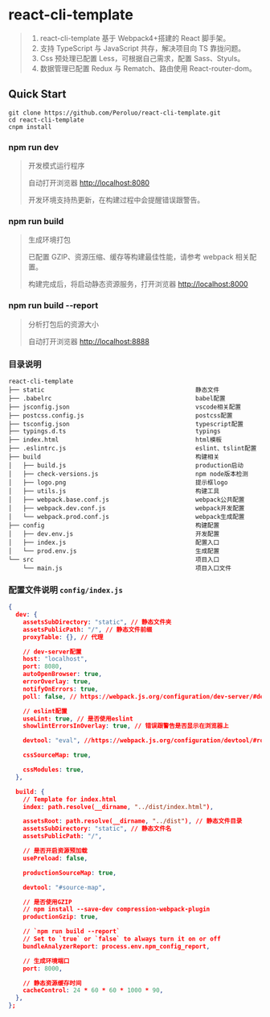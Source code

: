 # react-cli-template

> 1. react-cli-template 基于 Webpack4+搭建的 React 脚手架。
> 2. 支持 TypeScript 与 JavaScript 共存，解决项目向 TS 靠拢问题。
> 3. Css 预处理已配置 Less，可根据自己需求，配置 Sass、Styuls。
> 4. 数据管理已配置 Redux 与 Rematch、路由使用 React-router-dom。

## Quick Start

```shell
git clone https://github.com/Peroluo/react-cli-template.git
cd react-cli-template
cnpm install
```

### npm run dev

> 开发模式运行程序
>
> 自动打开浏览器 [http://localhost:8080](http://localhost:8080)
>
> 开发环境支持热更新，在构建过程中会提醒错误跟警告。

### npm run build

> 生成环境打包
>
> 已配置 GZIP、资源压缩、缓存等构建最佳性能，请参考 webpack 相关配置。
>
> 构建完成后，将启动静态资源服务，打开浏览器 [http://localhost:8000](http://localhost:8000)

### npm run build --report

> 分析打包后的资源大小
>
> 自动打开浏览器 [http://localhost:8888](http://localhost:8888)

### 目录说明

```
react-cli-template
├── static                                          静态文件
├── .babelrc                                        babel配置
├── jsconfig.json                                   vscode相关配置
├── postcss.config.js                               postcss配置
├── tsconfig.json                                   typescript配置
├── typings.d.ts                                    typings
├── index.html                                      html模板
├── .eslintrc.js                                    eslint、tslint配置
├── build                                           构建相关
│   ├── build.js                                    production启动
│   ├── check-versions.js                           npm node版本检测
│   ├── logo.png                                    提示框logo
│   ├── utils.js                                    构建工具
│   ├── webpack.base.conf.js                        webpack公共配置
│   ├── webpack.dev.conf.js                         webpack开发配置
│   └── webpack.prod.conf.js                        webpack生成配置
├── config                                          构建配置
│   ├── dev.env.js                                  开发配置
│   ├── index.js                                    配置入口
│   └── prod.env.js                                 生成配置
└── src                                             项目入口
    └── main.js                                     项目入口文件
```

### 配置文件说明 `config/index.js`

```json
{
  dev: {
    assetsSubDirectory: "static", // 静态文件夹
    assetsPublicPath: "/", // 静态文件前缀
    proxyTable: {}, // 代理

    // dev-server配置
    host: "localhost",
    port: 8080,
    autoOpenBrowser: true,
    errorOverlay: true,
    notifyOnErrors: true,
    poll: false, // https://webpack.js.org/configuration/dev-server/#devserver-watchoptions-

    // eslint配置
    useLint: true, // 是否使用eslint
    showlintErrorsInOverlay: true, // 错误跟警告是否显示在浏览器上

    devtool: "eval", //https://webpack.js.org/configuration/devtool/#root

    cssSourceMap: true,

    cssModules: true,
  },

  build: {
    // Template for index.html
    index: path.resolve(__dirname, "../dist/index.html"),

    assetsRoot: path.resolve(__dirname, "../dist"), // 静态文件目录
    assetsSubDirectory: "static", // 静态文件名
    assetsPublicPath: "/",

    // 是否开启资源预加载
    usePreload: false,

    productionSourceMap: true,

    devtool: "#source-map",

    // 是否使用GZIP
    // npm install --save-dev compression-webpack-plugin
    productionGzip: true,

    // `npm run build --report`
    // Set to `true` or `false` to always turn it on or off
    bundleAnalyzerReport: process.env.npm_config_report,

    // 生成环境端口
    port: 8000,

    // 静态资源缓存时间
    cacheControl: 24 * 60 * 60 * 1000 * 90,
  },
};

```
